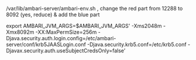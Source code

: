 /var/lib/ambari-server/ambari-env.sh , change the red part from 12288 to 8092 (yes, reduce) & add the blue part 
 
export AMBARI_JVM_ARGS=$AMBARI_JVM_ARGS' -Xms2048m -Xmx8092m -XX:MaxPermSize=256m -Djava.security.auth.login.config=/etc/ambari-server/conf/krb5JAASLogin.conf -Djava.security.krb5.conf=/etc/krb5.conf -Djavax.security.auth.useSubjectCredsOnly=false’


